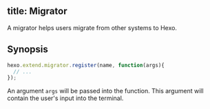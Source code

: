 title: Migrator
---
A migrator helps users migrate from other systems to Hexo.

## Synopsis

``` js
hexo.extend.migrator.register(name, function(args){
  // ...
});
```

An argument `args` will be passed into the function. This argument will contain the user's input into the terminal.
